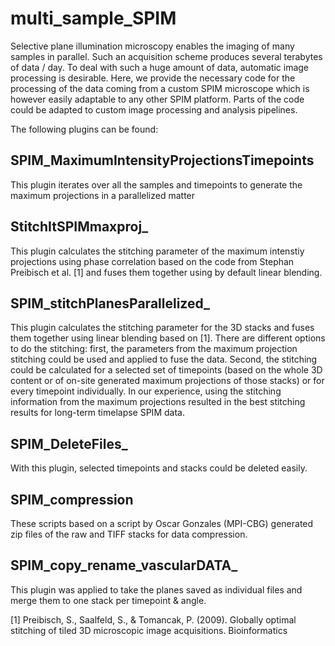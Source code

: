 # multi_sample_SPIM

Selective plane illumination microscopy enables the imaging of many samples in parallel. Such an acquisition scheme produces several terabytes of data / day. To deal with such a huge amount of data, automatic image processing is desirable. Here, we provide the necessary code for the processing of the data coming from a custom SPIM microscope which is however easily adaptable to any other SPIM platform. Parts of the code could be adapted to custom image processing and analysis pipelines.

The following plugins can be found:

## SPIM_MaximumIntensityProjectionsTimepoints

This plugin iterates over all the samples and timepoints to generate the maximum projections in a parallelized matter

## StitchItSPIMmaxproj_

This plugin calculates the stitching parameter of the maximum intenstiy projections using phase correlation based on the code from Stephan Preibisch et al. [1] and fuses them together using by default linear blending.

## SPIM_stitchPlanesParallelized_

This plugin calculates the stitching parameter for the 3D stacks and fuses them together using linear blending based on [1]. There are different options to do the stitching: first, the parameters from the maximum projection stitching could be used and applied to fuse the data. Second, the stitching could be calculated for a selected set of timepoints (based on the whole 3D content or of on-site generated maximum projections of those stacks) or for every timepoint individually. In our experience, using the stitching information from the maximum projections resulted in the best stitching results for long-term timelapse SPIM data.

## SPIM_DeleteFiles_

With this plugin, selected timepoints and stacks could be deleted easily.

## 	SPIM_compression

These scripts based on a script by Oscar Gonzales (MPI-CBG) generated zip files of the raw and TIFF stacks for data compression.

## 	SPIM_copy_rename_vascularDATA_

This plugin was applied to take the planes saved as individual files and merge them to one stack per timepoint & angle.



[1]	Preibisch, S., Saalfeld, S., & Tomancak, P. (2009). Globally optimal stitching of tiled 3D microscopic image acquisitions. Bioinformatics




